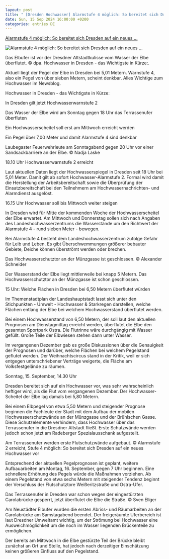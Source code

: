 ```yaml
---
layout: post
title: " [Dresden Hochwasser] Alarmstufe 4 möglich: So bereitet sich Dresden auf ein neues ..."
date: Sun, 15 Sep 2024 16:00:00 +0200
categories: entries DE
---
```

[Alarmstufe 4 möglich: So bereitet sich Dresden auf ein neues ...](https://www.saechsische.de/dresden/lokales/alarmstufe-4-moeglich-so-bereitet-sich-dresden-auch-ein-neues-hochwasser-vor-6044931.html)

![Alarmstufe 4 möglich: So bereitet sich Dresden auf ein neues ...](https://image.saechsische.de/1200x675/4/m/4mm64ytwtyhjnonuzamk2lu08xvfxe10.jpg)

Das Elbufer ist vor der Dresdner Altstadtkulisse vom Wasser der Elbe überflutet. © dpa. Hochwasser in Dresden - das Wichtigste in Kürze:.

Aktuell liegt der Pegel der Elbe in Dresden bei 5,01 Metern. Warnstufe 4, also ein Pegel von über sieben Metern, scheint denkbar. Alles Wichtige zum Hochwasser im Newsblog.

Hochwasser in Dresden - das Wichtigste in Kürze:

In Dresden gilt jetzt Hochwasserwarnstufe 2

Das Wasser der Elbe wird am Sonntag gegen 18 Uhr das Terrassenufer überfluten

Ein Hochwasserscheitel soll erst am Mittwoch erreicht werden

Ein Pegel über 7,00 Meter und damit Alarmstufe 4 sind denkbar

Laubegaster Feuerwehrleute am Sonntagabend gegen 20 Uhr vor einer Sandsackbarriere an der Elbe. © Nadja Laske

18.10 Uhr Hochwasserwarnstufe 2 erreicht

Laut aktuellen Daten liegt der Hochwasserspiegel in Dresden seit 18 Uhr bei 5,01 Meter. Damit gilt ab sofort Hochwasser-Alarmstufe 2. Formal wird damit die Herstellung der Arbeitsbereitschaft sowie die Überprüfung der Einsatzbereitschaft bei den Teilnehmern am Hochwassernachrichten- und Alarmdienst ausgelöst.

16.15 Uhr Hochwasser soll bis Mittwoch weiter steigen

In Dresden wird für Mitte der kommenden Woche der Hochwasserscheitel der Elbe erwartet. Am Mittwoch und Donnerstag sollen sich nach Angaben des Landeshochwasserzentrums die Wasserstände um den Richtwert der Alarmstufe 4 - rund sieben Meter - bewegen.

Bei Alarmstufe 4 besteht dem Landeshochwasserzentrum zufolge Gefahr für Leib und Leben. Es gibt Überschwemmungen größerer bebauter Gebiete, Deiche können überströmt werden oder brechen.

Das Hochwasserschutztor an der Münzgasse ist geschlossen. © Alexander Schneider

Der Wasserstand der Elbe liegt mittlerweile bei knapp 5 Metern. Das Hochwasserschutztor an der Münzgasse ist schon geschlossen.

15 Uhr: Welche Flächen in Dresden bei 6,50 Metern überflutet würden

Im Themenstadtplan der Landeshauptstadt lasst sich unter den Stichpunkten - Umwelt - Hochwasser & Starkregen darstellen, welche Flächen entlang der Elbe bei welchem Hochwasserstand überflutet werden.

Bei einem Hochwasserstand von 6,50 Metern, der soll laut den aktuellen Prognosen am Dienstagmittag erreicht werden, überflutet die Elbe den gesamten Sportpark Ostra. Die Flutrinne wäre durchgängig mit Wasser gefüllt. Große Teile der Elbwiesen stehen dann unter Wasser.

Im vergangenen Dezember gab es große Diskussionen über die Genauigkeit der Prognosen und darüber, welche Flächen bei welchem Pegelstand geflutet werden. Der Weihnachtscircus stand in der Kritik, weil er sich entgegen unterschriebener Verträge weigerte, die Fläche am Volksfestgelände zu räumen.

Sonntag, 15. September, 14.30 Uhr



Dresden bereitet sich auf ein Hochwasser vor, was sehr wahrscheinlich heftiger wird, als die Flut vom vergangenen Dezember. Der Hochwasser-Scheitel der Elbe lag damals bei 5,80 Metern.

Bei einem Elbpegel von etwa 5,50 Metern und steigender Prognose beginnen die Fachleute der Stadt mit dem Aufbau der mobilen Hochwasserschutzwände an der Münzgasse und der Brühlschen Gasse. Diese Schutzelemente verhindern, dass Hochwasser über das Terrassenufer in die Dresdner Altstadt fließt. Erste Schutzwände werden jedoch schon jetzt am Radeberger Spezialausschank aufgestellt.

Am Terrassenufer werden erste Flutschutzwände aufgebaut. © Alarmstufe 2 erreicht, Stufe 4 möglich: So bereitet sich Dresden auf ein neues Hochwasser vor

Entsprechend der aktuellen Pegelprognosen ist geplant, weitere Aufbauarbeiten am Montag, 16. September, gegen 7 Uhr beginnen. Eine schnellere Erhöhung des Pegels würde die Maßnahmen vorziehen. Ab einem Pegelstand von etwa sechs Metern mit steigender Tendenz beginnt der Verschluss der Flutschutztore Weißeritzstraße und Ostra-Ufer.

Das Terrassenufer in Dresden war schon wegen der eingestürzten Carolabrücke gesperrt, jetzt überflutet die Elbe die Straße. © Sven Ellger

Am Neustädter Elbufer wurden die ersten Abriss- und Räumarbeiten an der Carolabrücke am Samstagabend beendet. Der freigeräumte Uferbereich ist laut Dresdner Umweltamt wichtig, um der Strömung bei Hochwasser eine Ausweichmöglichkeit um die noch im Wasser liegenden Brückenteile zu ermöglichen.

Der bereits am Mittwoch in die Elbe gestürzte Teil der Brücke bleibt zunächst an Ort und Stelle, hat jedoch nach derzeitiger Einschätzung keinen größeren Einfluss auf den Pegelstand.

